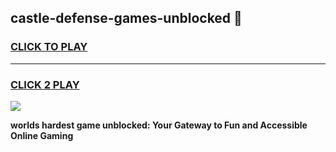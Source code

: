 
## castle-defense-games-unblocked 👋
<h3>
<a href="https://premium.freeplayer.one?title=castle-defense-games-unblocked&ref=14F">CLICK TO PLAY</a></h3>
<hr>

<h3>
<a href="https://premium.freeplayer.one?title=castle-defense-games-unblocked&ref=14F">CLICK 2 PLAY</a>
  
</h3>

<a href="https://premium.freeplayer.one?title=castle-defense-games-unblocked&ref=12F/"><img src="https://clearcache.store/games.png"></a>


**worlds hardest game unblocked: Your Gateway to Fun and Accessible Online Gaming**

